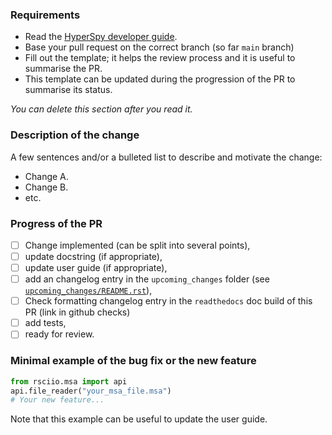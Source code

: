 ### Requirements
* Read the [HyperSpy developer guide](https://hyperspy.org/hyperspy-doc/current/dev_guide/intro.html).
* Base your pull request on the correct branch (so far ``main`` branch)
* Fill out the template; it helps the review process and it is useful to summarise the PR.
* This template can be updated during the progression of the PR to summarise its status. 

*You can delete this section after you read it.*

### Description of the change
A few sentences and/or a bulleted list to describe and motivate the change:
- Change A.
- Change B.
- etc.

### Progress of the PR
- [ ] Change implemented (can be split into several points),
- [ ] update docstring (if appropriate),
- [ ] update user guide (if appropriate),
- [ ] add an changelog entry in the `upcoming_changes` folder (see [`upcoming_changes/README.rst`](https://github.com/hyperspy/rosettasciio/blob/main/upcoming_changes/README.rst)),
- [ ] Check formatting changelog entry in the `readthedocs` doc build of this PR (link in github checks)
- [ ] add tests,
- [ ] ready for review.

### Minimal example of the bug fix or the new feature
```python
from rsciio.msa import api
api.file_reader("your_msa_file.msa")
# Your new feature...
```
Note that this example can be useful to update the user guide.

